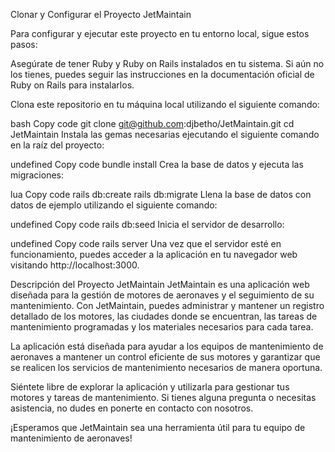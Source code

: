Clonar y Configurar el Proyecto JetMaintain

Para configurar y ejecutar este proyecto en tu entorno local, sigue estos pasos:

Asegúrate de tener Ruby y Ruby on Rails instalados en tu sistema. Si aún no los tienes, puedes seguir las instrucciones en la documentación oficial de Ruby on Rails para instalarlos.

Clona este repositorio en tu máquina local utilizando el siguiente comando:

bash
Copy code
git clone git@github.com:djbetho/JetMaintain.git
cd JetMaintain
Instala las gemas necesarias ejecutando el siguiente comando en la raíz del proyecto:

undefined
Copy code
bundle install
Crea la base de datos y ejecuta las migraciones:

lua
Copy code
rails db:create
rails db:migrate
Llena la base de datos con datos de ejemplo utilizando el siguiente comando:

undefined
Copy code
rails db:seed
Inicia el servidor de desarrollo:

undefined
Copy code
rails server
Una vez que el servidor esté en funcionamiento, puedes acceder a la aplicación en tu navegador web visitando http://localhost:3000.

Descripción del Proyecto JetMaintain
JetMaintain es una aplicación web diseñada para la gestión de motores de aeronaves y el seguimiento de su mantenimiento. Con JetMaintain, puedes administrar y mantener un registro detallado de los motores, las ciudades donde se encuentran, las tareas de mantenimiento programadas y los materiales necesarios para cada tarea.

La aplicación está diseñada para ayudar a los equipos de mantenimiento de aeronaves a mantener un control eficiente de sus motores y garantizar que se realicen los servicios de mantenimiento necesarios de manera oportuna.

Siéntete libre de explorar la aplicación y utilizarla para gestionar tus motores y tareas de mantenimiento. Si tienes alguna pregunta o necesitas asistencia, no dudes en ponerte en contacto con nosotros.

¡Esperamos que JetMaintain sea una herramienta útil para tu equipo de mantenimiento de aeronaves!